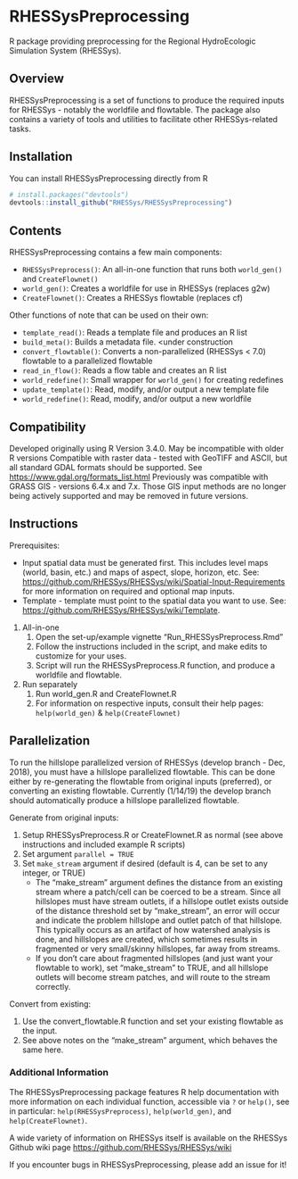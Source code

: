 
<!-- README.md was generated from README.Rmd. Please edit that file -->

# RHESSysPreprocessing

R package providing preprocessing for the Regional HydroEcologic
Simulation System (RHESSys).

## Overview

RHESSysPreprocessing is a set of functions to produce the required
inputs for RHESSys - notably the worldfile and flowtable. The package
also contains a variety of tools and utilities to facilitate other
RHESSys-related tasks.

## Installation

You can install RHESSysPreprocessing directly from R

``` r
# install.packages("devtools")
devtools::install_github("RHESSys/RHESSysPreprocessing")
```

<!-- Alternatively, the package can be installed manually: -->

<!-- 1. Download or clone the RHESSysPreprocessing repository. -->

<!-- 1. Open RHESSysPreprocessing.Rproj -->

<!-- 1. Under the "Build" menu, select "Install and restart". -->

<!-- 1. Close the package (under "File" - "Close Project"). -->

<!-- 1. Load the package via: `library(RHESSysPreprocessing)` -->

## Contents

RHESSysPreprocessing contains a few main components:

  - `RHESSysPreprocess()`: An all-in-one function that runs both
    `world_gen()` and `CreateFlownet()`
  - `world_gen()`: Creates a worldfile for use in RHESSys (replaces g2w)
  - `CreateFlownet()`: Creates a RHESSys flowtable (replaces cf)

Other functions of note that can be used on their own:

  - `template_read()`: Reads a template file and produces an R list
  - `build_meta()`: Builds a metadata file. \<under construction
  - `convert_flowtable()`: Converts a non-parallelized (RHESSys \< 7.0)
    flowtable to a parallelized flowtable
  - `read_in_flow()`: Reads a flow table and creates an R list
  - `world_redefine()`: Small wrapper for `world_gen()` for creating
    redefines
  - `update_template()`: Read, modify, and/or output a new template file
  - `world_redefine()`: Read, modify, and/or output a new worldfile

## Compatibility

Developed originally using R Version 3.4.0. May be incompatible with
older R versions Compatible with raster data - tested with GeoTIFF and
ASCII, but all standard GDAL formats should be supported. See
<https://www.gdal.org/formats_list.html> Previously was compatible with
GRASS GIS - versions 6.4.x and 7.x. Those GIS input methods are no
longer being actively supported and may be removed in future versions.

## Instructions

Prerequisites:

  - Input spatial data must be generated first. This includes level maps
    (world, basin, etc.) and maps of aspect, slope, horizon, etc. See:
    <https://github.com/RHESSys/RHESSys/wiki/Spatial-Input-Requirements>
    for more information on required and optional map inputs.  
  - Template - template must point to the spatial data you want to use.
    See: <https://github.com/RHESSys/RHESSys/wiki/Template>.

<!-- end list -->

1.  All-in-one
    1)  Open the set-up/example vignette “Run\_RHESSysPreprocess.Rmd”
    2)  Follow the instructions included in the script, and make edits
        to customize for your uses.
    3)  Script will run the RHESSysPreprocess.R function, and produce a
        worldfile and flowtable.
2.  Run separately
    1)  Run world\_gen.R and CreateFlownet.R
    2)  For information on respective inputs, consult their help pages:
        `help(world_gen)` & `help(CreateFlownet)`

## Parallelization

To run the hillslope parallelized version of RHESSys (develop branch -
Dec, 2018), you must have a hillslope parallelized flowtable. This can
be done either by re-generating the flowtable from original inputs
(preferred), or converting an existing flowtable. Currently (1/14/19)
the develop branch should automatically produce a hillslope parallelized
flowtable.

Generate from original inputs:

1.  Setup RHESSysPreprocess.R or CreateFlownet.R as normal (see above
    instructions and included example R scripts)
2.  Set argument `parallel = TRUE`
3.  Set `make_stream` argument if desired (default is 4, can be set to
    any integer, or TRUE)
      - The “make\_stream” argument defines the distance from an
        existing stream where a patch/cell can be coerced to be a
        stream. Since all hillslopes must have stream outlets, if a
        hillslope outlet exists outside of the distance threshold set by
        “make\_stream”, an error will occur and indicate the problem
        hillslope and outlet patch of that hillslope. This typically
        occurs as an artifact of how watershed analysis is done, and
        hillslopes are created, which sometimes results in fragmented or
        very small/skinny hillslopes, far away from streams.
      - If you don’t care about fragmented hillslopes (and just want
        your flowtable to work), set “make\_stream” to TRUE, and all
        hillslope outlets will become stream patches, and will route to
        the stream correctly.

Convert from existing:

1.  Use the convert\_flowtable.R function and set your existing
    flowtable as the input.
2.  See above notes on the “make\_stream” argument, which behaves the
    same here.

### Additional Information

The RHESSysPreprocessing package features R help documentation with more
information on each individual function, accessible via `?` or `help()`,
see in particular: `help(RHESSysPreprocess)`, `help(world_gen)`, and
`help(CreateFlownet)`.

A wide variety of information on RHESSys itself is available on the
RHESSys Github wiki page <https://github.com/RHESSys/RHESSys/wiki>

If you encounter bugs in RHESSysPreprocessing, please add an issue for
it\!
